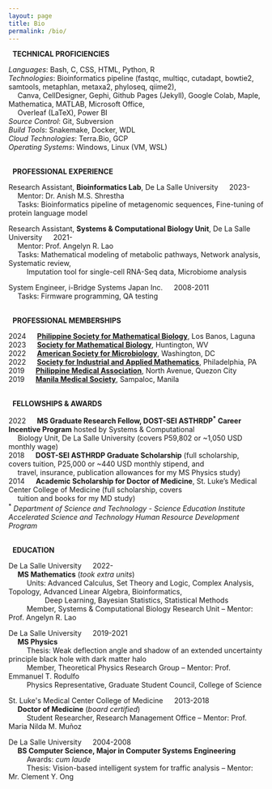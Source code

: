 ```yaml
---
layout: page
title: Bio
permalink: /bio/
---
```

<i class="fa-solid fa-screwdriver-wrench"></i> &nbsp; **TECHNICAL PROFICIENCIES**

*Languages*: Bash, C, CSS, HTML, Python, R <br>
*Technologies*: Bioinformatics pipeline (fastqc, multiqc, cutadapt, bowtie2, samtools, metaphlan,
metaxa2, phyloseq, qiime2), <br>
&emsp; Canva, CellDesigner, Gephi, Github Pages (Jekyll), Google Colab, Maple, Mathematica, MATLAB, Microsoft Office, <br>
&emsp; Overleaf (LaTeX), Power BI <br>
*Source Control*: Git, Subversion <br>
*Build Tools*: Snakemake, Docker, WDL <br>
*Cloud Technologies*: Terra.Bio, GCP <br>
*Operating Systems*: Windows, Linux (VM, WSL)

<br> <i class="fa-solid fa-briefcase"></i> &nbsp; **PROFESSIONAL EXPERIENCE**

Research Assistant, **Bioinformatics Lab**, De La Salle University &emsp; 2023- <br>
&emsp; Mentor: Dr. Anish M.S. Shrestha <br>
&emsp; Tasks: Bioinformatics pipeline of metagenomic sequences, Fine-tuning of protein
language model

Research Assistant, **Systems & Computational Biology Unit**, De La Salle University &emsp; 2021- <br>
&emsp; Mentor: Prof. Angelyn R. Lao <br>
&emsp; Tasks: Mathematical modeling of metabolic pathways, Network analysis, Systematic
review, <br> 
&emsp; &emsp; Imputation tool for single-cell RNA-Seq data, Microbiome analysis

System Engineer, i-Bridge Systems Japan Inc. &emsp; 2008-2011 <br>
&emsp; Tasks: Firmware programming, QA testing

<br> <i class="fa-solid fa-earth-americas"></i> &nbsp; **PROFESSIONAL MEMBERSHIPS**

2024 &emsp; **[Philippine Society for Mathematical Biology](https://www.facebook.com/people/Philippine-Society-for-Mathematical-Biology/100092609835908/)**, Los Banos, Laguna <br>
2023 &emsp; **[Society for Mathematical Biology](https://www.smb.org/)**, Huntington, WV <br>
2022 &emsp; **[American Society for Microbiology](https://asm.org/)**, Washington, DC <br>
2022 &emsp; **[Society for Industrial and Applied Mathematics](https://www.siam.org/)**, Philadelphia, PA <br>
2019 &emsp; **[Philippine Medical Association](https://www.philippinemedicalassociation.org/)**, North Avenue, Quezon City <br>
2019 &emsp; **[Manila Medical Society](https://www.facebook.com/manilamedsoc/)**, Sampaloc, Manila

<br> <i class="fa-solid fa-sack-dollar"></i> &nbsp; **FELLOWSHIPS & AWARDS**

2022 &emsp; **MS Graduate Research Fellow, DOST-SEI ASTHRDP<sup>*</sup> Career Incentive Program** hosted by Systems &
Computational <br>
&emsp; Biology Unit, De La Salle University (covers P59,802 or ~1,050 USD monthly wage) <br>
2018 &emsp; **DOST-SEI ASTHRDP Graduate Scholarship** (full scholarship, covers tuition, P25,000 or ~440 USD
monthly stipend, and <br>
&emsp; travel, insurance, publication allowances for my MS Physics study) <br>
2014 &emsp; **Academic Scholarship for Doctor of Medicine**, St. Luke’s Medical Center College of Medicine
(full scholarship, covers <br>
&emsp; tuition and books for my MD study) <br>
<sup>*</sup> _Department of Science and Technology - Science Education Institute Accelerated Science and Technology Human Resource Development Program_

<br> <i class="fa-solid fa-graduation-cap"></i> &nbsp; **EDUCATION**

De La Salle University &emsp; 2022- <br>
&emsp; **MS Mathematics** (*took extra units*) <br>
&emsp; &emsp; Units: Advanced Calculus, Set Theory and Logic, Complex Analysis, Topology, Advanced
Linear Algebra, Bioinformatics, <br> 
&emsp; &emsp; &emsp; &emsp; Deep Learning, Bayesian Statistics, Statistical Methods <br>
&emsp; &emsp; Member, Systems & Computational Biology Research Unit – Mentor: Prof. Angelyn R. Lao

De La Salle University &emsp; 2019-2021 <br>
&emsp; **MS Physics** <br>
&emsp; &emsp; Thesis: Weak deflection angle and shadow of an extended uncertainty principle black hole
with dark matter halo <br>
&emsp; &emsp; Member, Theoretical Physics Research Group – Mentor: Prof. Emmanuel T. Rodulfo <br>
&emsp; &emsp; Physics Representative, Graduate Student Council, College of Science

St. Luke's Medical Center College of Medicine &emsp; 2013-2018 <br>
&emsp; **Doctor of Medicine** (*board certified*) <br>
&emsp; &emsp; Student Researcher, Research Management Office – Mentor: Prof. Maria Nilda M. Muñoz

De La Salle University &emsp; 2004-2008 <br>
&emsp; **BS Computer Science, Major in Computer Systems Engineering** <br>
&emsp; &emsp; Awards: *cum laude* <br>
&emsp; &emsp; Thesis: Vision-based intelligent system for traffic analysis – Mentor: Mr. Clement Y. Ong
